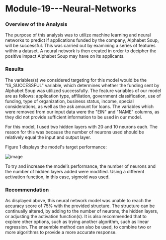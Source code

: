 # Module-19---Neural-Networks

### Overview of the Analysis

The purpose of this analysis was to utilize machine learning and neural networks to predict if applications funded by the company, Alphabet Soup, will be successful. This was carried out by examining a series of features within a dataset. A neural network is then created in order to decipher the positive impact Alphabet Soup may have on its applicants.

### Results

The variables(s) we considered targeting for this model would be the "IS_SUCCESSFUL" variable, which determines whether the funding sent by Alphabet Soup was utilized successfully. The feature variables of our model are as follows: application type, affiliation, government classification, use of funding, type of organization, business status, income, special considerations, as well as the ask amount for loans. The variables which were removed from our input data were the "EIN" and "NAME" columns, as they did not provide sufficient information to be used in our model.

For this model, I used two hidden layers with 20 and 10 neurons each. The reason for this was because the number of neurons used should be relatively equal the input and output layer.

Figure 1 displays the model's target performance:

![image](https://user-images.githubusercontent.com/93355719/161649366-64b9378a-e997-4f63-a217-3df541c0d51a.png)



To try and increase the model’s performance, the number of neurons and the number of hidden layers added were modified. Using a different activation function, in this case, sigmoid was used. 

### Recommendation 

As displayed above, this neural network model was unable to reach the accuracy score of 75% with the provided structure. The structure can be continually altered, by adding to the number of neurons, the hidden layers, or adjusting the activation function(s). It is also recommended that to explore other options, such as trying another algorithm, such as linear regression. The ensemble method can also be used, to combine two or more algorithms to provide a more accurate response.

